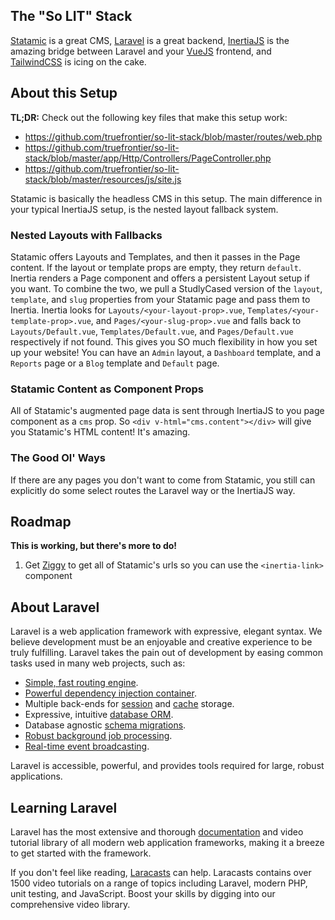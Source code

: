## The "So LIT" Stack

[Statamic](https://statamic.com/) is a great CMS, [Laravel](https://laravel.com/) is a great backend, [InertiaJS](https://inertiajs.com/) is the amazing bridge between Laravel and your [VueJS](https://vuejs.org/) frontend, and [TailwindCSS](https://tailwindcss.com/) is icing on the cake.

## About this Setup

**TL;DR:** Check out the following key files that make this setup work:

- https://github.com/truefrontier/so-lit-stack/blob/master/routes/web.php
- https://github.com/truefrontier/so-lit-stack/blob/master/app/Http/Controllers/PageController.php
- https://github.com/truefrontier/so-lit-stack/blob/master/resources/js/site.js

Statamic is basically the headless CMS in this setup. The main difference in your typical InertiaJS setup, is the nested layout fallback system. 

### Nested Layouts with Fallbacks

Statamic offers Layouts and Templates, and then it passes in the Page content. If the layout or template props are empty, they return `default`. Inertia renders a Page component and offers a persistent Layout setup if you want. To combine the two, we pull a StudlyCased version of the `layout`, `template`, and `slug` properties from your Statamic page and pass them to Inertia. Inertia looks for `Layouts/<your-layout-prop>.vue`,  `Templates/<your-template-prop>.vue`, and  `Pages/<your-slug-prop>.vue` and falls back to `Layouts/Default.vue`,  `Templates/Default.vue`, and  `Pages/Default.vue` respectively if not found. This gives you SO much flexibility in how you set up your website! You can have an `Admin` layout, a `Dashboard` template, and a `Reports` page or a `Blog` template and `Default` page. 

### Statamic Content as Component Props
All of Statamic's augmented page data is sent through InertiaJS to you page component as a `cms` prop. So `<div v-html="cms.content"></div>` will give you Statamic's HTML content! It's amazing.

### The Good Ol' Ways
If there are any pages you don't want to come from Statamic, you still can explicitly do some select routes the Laravel way or the InertiaJS way.


## Roadmap
**This is working, but there's more to do!**

1. Get [Ziggy](https://github.com/tightenco/ziggy) to get all of Statamic's urls so you can use the `<inertia-link>` component


## About Laravel

Laravel is a web application framework with expressive, elegant syntax. We believe development must be an enjoyable and creative experience to be truly fulfilling. Laravel takes the pain out of development by easing common tasks used in many web projects, such as:

- [Simple, fast routing engine](https://laravel.com/docs/routing).
- [Powerful dependency injection container](https://laravel.com/docs/container).
- Multiple back-ends for [session](https://laravel.com/docs/session) and [cache](https://laravel.com/docs/cache) storage.
- Expressive, intuitive [database ORM](https://laravel.com/docs/eloquent).
- Database agnostic [schema migrations](https://laravel.com/docs/migrations).
- [Robust background job processing](https://laravel.com/docs/queues).
- [Real-time event broadcasting](https://laravel.com/docs/broadcasting).

Laravel is accessible, powerful, and provides tools required for large, robust applications.

## Learning Laravel

Laravel has the most extensive and thorough [documentation](https://laravel.com/docs) and video tutorial library of all modern web application frameworks, making it a breeze to get started with the framework.

If you don't feel like reading, [Laracasts](https://laracasts.com) can help. Laracasts contains over 1500 video tutorials on a range of topics including Laravel, modern PHP, unit testing, and JavaScript. Boost your skills by digging into our comprehensive video library.
